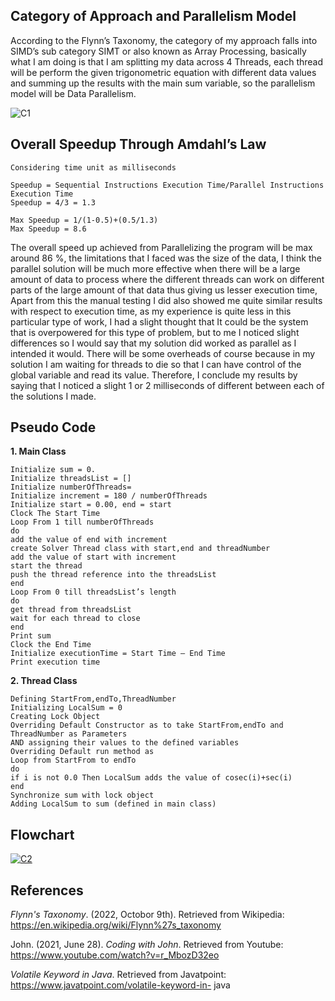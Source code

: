 ## Category of Approach and Parallelism Model

According to the Flynn’s Taxonomy, the category of my approach falls into SIMD’s sub category SIMT or
also known as Array Processing, basically what I am doing is that I am splitting my data across 4 Threads,
each thread will be perform the given trigonometric equation with different data values and summing
up the results with the main sum variable, so the parallelism model will be Data Parallelism.

<img src="https://i.ibb.co/hFhTp9P/C1.png" alt="C1" border="0">

## Overall Speedup Through Amdahl’s Law

```
Considering time unit as milliseconds

Speedup = Sequential Instructions Execution Time/Parallel Instructions Execution Time
Speedup = 4/3 = 1.3

Max Speedup = 1/(1-0.5)+(0.5/1.3)
Max Speedup = 8.6 
```

The overall speed up achieved from Parallelizing the program will be max around 86 %, the limitations
that I faced was the size of the data, I think the parallel solution will be much more effective when there
will be a large amount of data to process where the different threads can work on different parts of the
large amount of that data thus giving us lesser execution time, Apart from this the manual testing I did
also showed me quite similar results with respect to execution time, as my experience is quite less in
this particular type of work, I had a slight thought that It could be the system that is overpowered for
this type of problem, but to me I noticed slight differences so I would say that my solution did worked as
parallel as I intended it would. There will be some overheads of course because in my solution I am
waiting for threads to die so that I can have control of the global variable and read its value. Therefore, I
conclude my results by saying that I noticed a slight 1 or 2 milliseconds of different between each of the
solutions I made.


## Pseudo Code

**1. Main Class**

```
Initialize sum = 0.
Initialize threadsList = []
Initialize numberOfThreads=
Initialize increment = 180 / numberOfThreads
Initialize start = 0.00, end = start
Clock The Start Time
Loop From 1 till numberOfThreads
do
add the value of end with increment
create Solver Thread class with start,end and threadNumber
add the value of start with increment
start the thread
push the thread reference into the threadsList
end
Loop From 0 till threadsList’s length
do
get thread from threadsList
wait for each thread to close
end
Print sum
Clock the End Time
Initialize executionTime = Start Time – End Time
Print execution time
```
**2. Thread Class**

```
Defining StartFrom,endTo,ThreadNumber
Initializing LocalSum = 0
Creating Lock Object
Overriding Default Constructor as to take StartFrom,endTo and ThreadNumber as Parameters
AND assigning their values to the defined variables
Overriding Default run method as
Loop from StartFrom to endTo
do
if i is not 0.0 Then LocalSum adds the value of cosec(i)+sec(i)
end
Synchronize sum with lock object
Adding LocalSum to sum (defined in main class)
```

## Flowchart


<a href="https://ibb.co/SBqL64J"><img src="https://i.ibb.co/89FhmLX/C2.png" alt="C2" border="0"></a>


## References

_Flynn's Taxonomy_. (2022, Octobor 9th). Retrieved from Wikipedia:
https://en.wikipedia.org/wiki/Flynn%27s_taxonomy

John. (2021, June 28). _Coding with John_. Retrieved from Youtube:
https://www.youtube.com/watch?v=r_MbozD32eo

_Volatile Keyword in Java_. Retrieved from Javatpoint: https://www.javatpoint.com/volatile-keyword-in-
java


